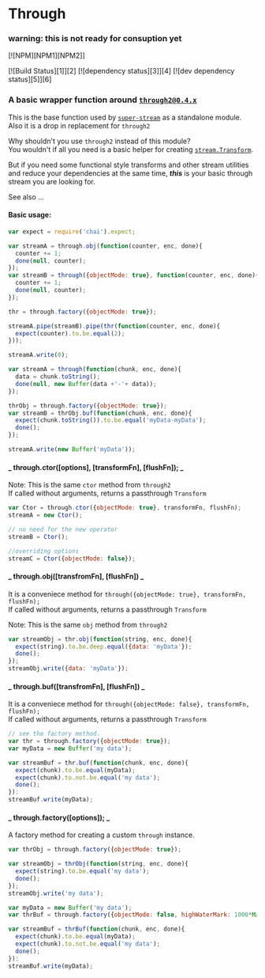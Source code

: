 
# Through
### warning: this is not ready for consuption yet
[![NPM][NPM1][NPM2]]

[![Build Status][1]][2] [![dependency status][3]][4] [![dev dependency status][5]][6]

### A basic wrapper function around [`through2@0.4.x`](https://github.com/rvagg/through2)

This is the base function used by [`super-stream`](https://github.com/markuz-gj/super-stream) as a standalone module. Also it is a drop in replacement for `through2`

Why shouldn't you use `through2` instead of this module?  
You wouldn't if all you need is a basic helper for creating [`stream.Transform`](http://nodejs.org/api/stream.html#stream_class_stream_transform).

But if you need some functional style transforms and other stream utilities and reduce your dependencies at the same time, **_this_** is your basic through stream you are looking for.

See also ...


#### Basic usage:

```javascript
var expect = require('chai').expect;

var streamA = through.obj(function(counter, enc, done){
  counter += 1;
  done(null, counter);
});
var streamB = through({objectMode: true}, function(counter, enc, done){
  counter += 1;
  done(null, counter);
});

thr = through.factory({objectMode: true});

streamA.pipe(streamB).pipe(thr(function(counter, enc, done){
  expect(counter).to.be.equal(2);
}));

streamA.write(0);
```

```javascript
var streamA = through(function(chunk, enc, done){
  data = chunk.toString();
  done(null, new Buffer(data +'-'+ data));
});

thrObj = through.factory({objectMode: true});
var streamB = thrObj.buf(function(chunk, enc, done){
  expect(chunk.toString()).to.be.equal('myData-myData');
  done();
});

streamA.write(new Buffer('myData'));
```

#### _ through.ctor([options], [transformFn], [flushFn]); _
Note: This is the same `ctor` method from `through2`  
If called without arguments, returns a passthrough `Transform` 

```javascript
var Ctor = through.ctor({objectMode: true}, transformFn, flushFn);
streamA = new Ctor();

// no need for the new operator
streamB = Ctor(); 

//overriding options
streamC = Ctor({objectMode: false}); 

```

#### _ through.obj([transfromFn], [flushFn]) _
It is a conveniece method for `through({objectMode: true}, transformFn, flushFn);`  
If called without arguments, returns a passthrough `Transform` 

Note: This is the same `obj` method from `through2`

```javascript
var streamObj = thr.obj(function(string, enc, done){
  expect(string).to.be.deep.equal({data: 'myData'});
  done();
});
streamObj.write({data: 'myData'});
```

#### _ through.buf([transfromFn], [flushFn]) _
It is a conveniece method for `through({objectMode: false}, transformFn, flushFn);`  
If called without arguments, returns a passthrough `Transform` 

```javascript
// see the factory method.
var thr = through.factory({objectMode: true});
var myData = new Buffer('my data');

var streamBuf = thr.buf(function(chunk, enc, done){
  expect(chunk).to.be.equal(myData);
  expect(chunk).to.not.be.equal('my data');
  done();
}):
streamBuf.write(myData);
```

#### _ through.factory([options]); _
A factory method for creating a custom `through` instance.  

```javascript
var thrObj = through.factory({objectMode: true});

var streamObj = thrObj(function(string, enc, done){
  expect(string).to.be.equal('my data');
  done();
});
streamObj.write('my data');
```

```javascript
var myData = new Buffer('my data');
var thrBuf = through.factory({objectMode: false, highWaterMark: 1000*Math.pow(2,6)});

var streamBuf = thrBuf(function(chunk, enc, done){
  expect(chunk).to.be.equal(myData);
  expect(chunk).to.not.be.equal('my data');
  done();
}):
streamBuf.write(myData);
```